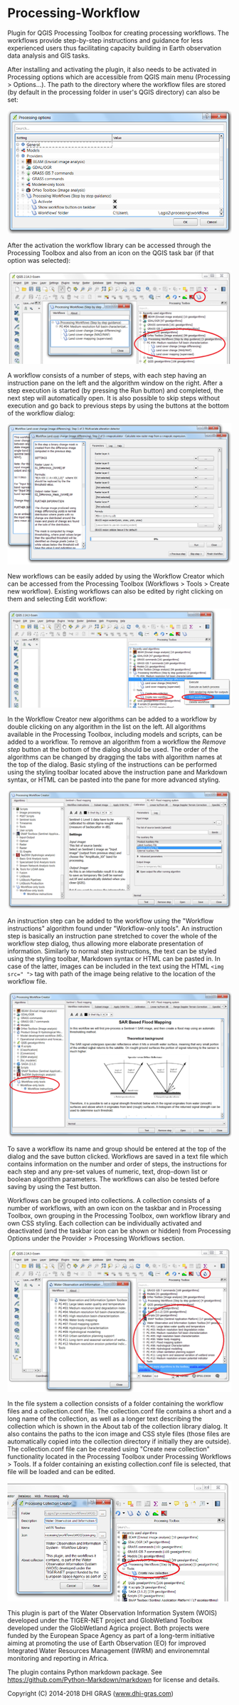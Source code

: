 Processing-Workflow
===================

Plugin for QGIS Processing Toolbox for creating processing workflows. The workflows provide step-by-step instructions and guidance for less experienced users thus facilitating capacity building in Earth observation data analysis and GIS tasks.

After installing and activating the plugin, it also needs to be activated in Processing options which are accessible from QGIS main menu (Processing > Options...). The path to the directory where the workflow files are stored (by default in the processing folder in user's QGIS directory) can also be set:

![](https://github.com/TIGER-NET/screenshots/blob/master/Processing-Workflow/activate.png)

After the activation the workflow library can be accessed through the Processing Toolbox and also from an icon on the QGIS task bar (if that option was selected):

![](https://github.com/TIGER-NET/screenshots/blob/master/Processing-Workflow/location.png)

A workflow consists of a number of steps, with each step having an instruction pane on the left and the algorithm window on the right. After a step execution is started (by pressing the Run button) and completed, the next step will automatically open. It is also possible to skip steps without execution and go back to previous steps by using the buttons at the bottom of the workflow dialog:

![](https://github.com/TIGER-NET/screenshots/blob/master/Processing-Workflow/workflow.png)

New workflows can be easily added by using the Workflow Creator which can be accessed from the Processing Toolbox (Workflows > Tools > Create new workflow). Existing workflows can also be edited by right clicking on them and selecting Edit workflow: 

![](https://github.com/TIGER-NET/screenshots/blob/master/Processing-Workflow/edit.png)

In the Workflow Creator new algorithms can be added to a workflow by double clicking on any algorithm in the list on the left. All algorithms available in the Processing Toolbox, including models and scripts, can be added to a workflow. To remove an algorithm from a workflow the *Remove step* button at the bottom of the dialog should be used. The order of the algorithms can be changed by dragging the tabs with algorithm names at the top of the dialog. Basic styling of the instructions can be performed using the styling toolbar located above the instruction pane and Markdown syntax, or HTML can be pasted into the pane for more advanced styling.

![](https://github.com/TIGER-NET/screenshots/blob/master/Processing-Workflow/creator.png)

An instruction step can be added to the workflow using the "Workflow instructions" algorithm found under "Workflow-only tools". An instruction step is basically an instruction pane stretched to cover the whole of the workflow step dialog, thus allowing more elaborate presentation of information. Similarly to normal step instructions, the text can be styled using the styling toolbar, Markdown syntax or HTML can be pasted in. In case of the latter, images can be included in the text using the HTML ``` <img src=" "> ``` tag with path of the image being relative to the location of the workflow file.

![](https://github.com/TIGER-NET/screenshots/blob/master/Processing-Workflow/instruction_step.png)

To save a workflow its name and group should be entered at the top of the dialog and the save button clicked. Workflows are saved in a text file which contains information on the number and order of steps, the instructions for each step and any pre-set values of numeric, text, drop-down list or boolean algorithm parameters. The workflows can also be tested before saving by using the Test button.

Workflows can be grouped into collections. A collection consists of a number of workflows, with an own icon on the taskbar and in Processing Toolbox, own grouping in the Processing Toolbox, own workflow library and own CSS styling. Each collection can be individually activated and deactivated (and the taskbar icon can be shown or hidden) from Processing Options under the Provider > Processing Workflows section. 

![](https://github.com/TIGER-NET/screenshots/blob/master/Processing-Workflow/collection.png)

In the file system a collection consists of a folder containing the workflow files and a collection.conf file. The collection.conf file contains a short and a long name of the collection, as well as a longer text describing the collection which is shown in the About tab of the collection library dialog. It also contains the paths to the icon image and CSS style files (those files are automatically copied into the collection directory if initially they are outside). The collection.conf file can be created using "Create new collection" functionality located in the Processing Toolbox under Processing Workflows > Tools. If a folder containing an existing collection.conf file is selected, that file will be loaded and can be edited.  

![](https://github.com/TIGER-NET/screenshots/blob/master/Processing-Workflow/new_collection.png)

This plugin is part of the Water Observation Information System (WOIS) developed under the TIGER-NET project and GlobWetland Toolbox developed under the GlobWetland Agrica project. Both projects were funded by the European Space Agency as part of a long-term initiative aiming at promoting the use of Earth Observation (EO) for improved Integrated Water Resources Management (IWRM) and environemntal monitoring and reporting in Africa. 

The plugin contains Python markdown package. See https://github.com/Python-Markdown/markdown for license and details.

Copyright (C) 2014-2018 DHI GRAS (www.dhi-gras.com)
